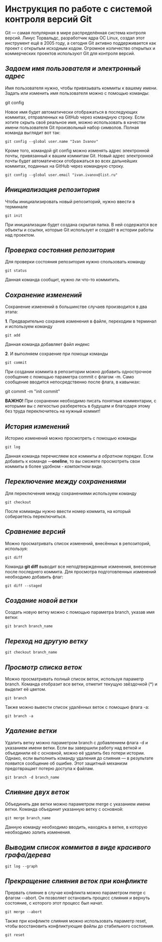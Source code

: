 # **Инструкция по работе с системой контроля версий Git**

Git — самая популярная в мире распределённая система контроля версий. Линус Торвальдс, разработчик ядра ОС Linux, создал этот инструмент ещё в 2005 году, а сегодня Git активно поддерживается как проект с открытым исходным кодом. Огромное количество открытых и коммерческих проектов используют Git для контроля версий.

## *Задаем имя пользователя и электронный адрес*

Имя пользователя нужно, чтобы привязывать коммиты к вашему имени. Задать или изменить имя пользователя можно с помощью команды:

   git config

Новое имя будет автоматически отображаться в последующих коммитах, отправленных на GitHub через командную строку. Если хотите скрыть своё реальное имя, можно использовать в качестве имени пользователя Git произвольный набор символов. Полная команда выглядит вот так:

    git config --global user.name "Ivan Ivanov"

Кроме того, командой git config можно изменять адрес электронной почты, привязанный к вашим коммитам Git. Новый адрес электронной почты будет автоматически отображаться во всех дальнейших коммитах, поданных на GitHub через командную строку.

    git config --global user.email "ivan.ivanov@list.ru"   

## *Инициализация репозитория*

Чтобы инициализировать новый репозиторий, нужно ввести в терминале 

    git init

При инициализации будет создана скрытая папка. В ней содержатся все объекты и ссылки, которые Git использует и создаёт в истории работы над проектом.

## *Проверка состояния репозитория*

Для проверки состояния репозитория нужно спользовать команду

    git status

Данная команда сообщит, нужно ли что-то коммитить.

## *Сохранение изменений*

Сохранение изменений в большинстве случаев производится в два этапа:

**1**. Предварительно сохранив изменения в файле, переходим в терминал и используем команду 

    git add

Данная команда добавляет файл индекс

**2**. И выполняем сохраение при помощи команды

    git commit

При создании коммита в репозитории можно добавить однострочное сообщение с помощью параметра commit с флагом -m. Само сообщение вводится непосредственно после флага, в кавычках:

   git commit -m "init commit" 

**ВАЖНО!** При сохранении необходимо писать понятные комментарии, с которыми вы с легкостью разберетесь в будущем и благодаря этому без труда переключитесь на нужный коммит!

## *История изменений*

Историю изменений можно просмотреть с помощью команды

    git log

Данная команда перечисляем все коммиты *в обратном порядке*. Если добавить к команде **--oneline**, то вы сможете просмотреть свои коммиты в более удобном - *компактном* виде.

## *Переключение между сохранениями*

Для переключения между сохранениями используем команду 

    git checkout

После комманды нужно ввести номер коммита, на который собираетесь переключиться.

## *Сравнение версий*

Можно просматривать список изменений, внесённых в репозиторий, используя:

    git diff

Команда **git diff** выводит все неподтвержденные изменения, внесенные после последнего коммита. Для просмотра подготовленных изменений необходимо добавить флаг:

    git diff --staged

## *Создание новой ветки*

Создать новую ветку можно с помощью параметра branch, указав имя ветки:

    git branch branch_name

## *Переход на другую ветку*

    git checkout branch_name

## *Просмотр списка веток*

Можно просматривать полный список веток, используя параметр branch. Команда отобразит все ветки, отметит текущую звёздочкой (*) и выделит её цветом.

    git branch

Также можно вывести список удалённых веток с помощью флага -a:

    git branch -a

## *Удаление ветки*

Удалить ветку можно параметром branch с добавлением флага -d и указанием имени ветки. Если вы завершили работу над веткой и объединили её с основной, можно её удалить без потери истории. Однако, если выполнить команду удаления до слияния — в результате появится сообщение об ошибке. Этот защитный механизм предотвращает потерю доступа к файлам.

    git branch -d branch_name

## *Слияние двух веток*

Объединить две ветки можно параметром merge с указанием имени ветки. Команда объединит указанную ветку с основной:

    git merge branch_name

Данную команду необходимо вводить, находясь в ветке, в которую необходимо _залить_ изменения.

## *Выводим список коммитов в виде красивого графа/дерева*

    git log --graph

## *Прекращение слияния веток при конфликте*

Прервать слияние в случае конфликта можно параметром merge с флагом --abort. Он позволяет остановить процесс слияния и вернуть состояние, с которого этот процесс был начат.

    git merge --abort

Также при конфликте слияния можно использовать параметр reset, чтобы восстановить конфликтующие файлы до стабильного состояния.

    git reset
